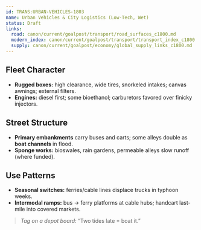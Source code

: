```yaml
---
id: TRANS:URBAN-VEHICLES-1803
name: Urban Vehicles & City Logistics (Low-Tech, Wet)
status: Draft
links:
  road: canon/current/goalpost/transport/road_surfaces_c1800.md
  modern_index: canon/current/goalpost/transport/transport_index_c1800.md
  supply: canon/current/goalpost/economy/global_supply_links_c1800.md
---
```


## Fleet Character
- **Rugged boxes:** high clearance, wide tires, snorkeled intakes; canvas awnings; external filters.
- **Engines:** diesel first; some bioethanol; carburetors favored over finicky injectors.

## Street Structure
- **Primary embankments** carry buses and carts; some alleys double as **boat channels** in flood.
- **Sponge works:** bioswales, rain gardens, permeable alleys slow runoff (where funded).

## Use Patterns
- **Seasonal switches:** ferries/cable lines displace trucks in typhoon weeks.
- **Intermodal ramps:** bus → ferry platforms at cable hubs; handcart last-mile into covered markets.

> _Tag on a depot board:_ “Two tides late = boat it.”
